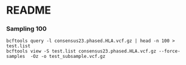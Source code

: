 # README #
### Sampling 100
```
bcftools query -l consensus23.phased.HLA.vcf.gz | head -n 100 > test.list
bcftools view -S test.list consensus23.phased.HLA.vcf.gz --force-samples  -Oz -o test_subsample.vcf.gz
``````
